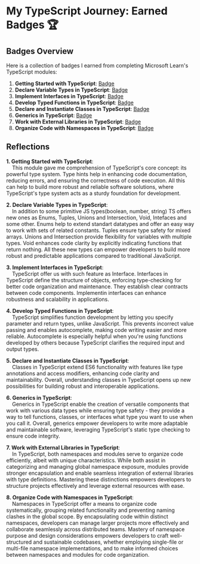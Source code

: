 # My TypeScript Journey: Earned Badges 🏆

## Badges Overview

Here is a collection of badges I earned from completing Microsoft Learn's TypeScript modules:

1. **Getting Started with TypeScript**: [Badge](https://learn.microsoft.com/api/achievements/share/en-us/DzmitryDrevich-3608/AQND8PW7?sharingId=A09CCE194D970A63)
2. **Declare Variable Types in TypeScript**: [Badge](https://learn.microsoft.com/api/achievements/share/en-us/DzmitryDrevich-3608/FZ3JJCSX?sharingId=A09CCE194D970A63)
3. **Implement Interfaces in TypeScript**: [Badge](https://learn.microsoft.com/api/achievements/share/en-us/DzmitryDrevich-3608/FZ3TPU6X?sharingId=A09CCE194D970A63)
4. **Develop Typed Functions in TypeScript**: [Badge](https://learn.microsoft.com/api/achievements/share/en-us/DzmitryDrevich-3608/X2HS6WKY?sharingId=A09CCE194D970A63)
5. **Declare and Instantiate Classes in TypeScript**: [Badge](https://learn.microsoft.com/en-us/users/dzmitrydrevich-3608/achievements/fz39pm4x)
6. **Generics in TypeScript**: [Badge](https://learn.microsoft.com/api/achievements/share/en-us/DzmitryDrevich-3608/HY6LDJP8?sharingId=A09CCE194D970A63)
7. **Work with External Libraries in TypeScript**: [Badge](https://learn.microsoft.com/api/achievements/share/en-us/DzmitryDrevich-3608/UFLSDRR3?sharingId=A09CCE194D970A63)
8. **Organize Code with Namespaces in TypeScript**: [Badge](https://learn.microsoft.com/en-us/users/dzmitrydrevich-3608/achievements/fz39gg5x)

## Reflections

**1. Getting Started with TypeScript**:  
&nbsp;&nbsp;&nbsp;&nbsp;This module gave me comprehension of TypeScript's core concept: its powerful type system. Type hints help in enhancing code documentation, reducing errors, and ensuring the correctness of code execution. All this can help to build more robust and reliable software solutions, where TypeScript's type system acts as a sturdy foundation for development.

**2. Declare Variable Types in TypeScript**:  
&nbsp;&nbsp;&nbsp;&nbsp;In addition to some primitive JS types(boolean, number, string) TS offers new ones as Enums, Tuples, Unions and Intersection, Void, Intefaces and some other. Enums help to extend standart datatypes and offer an easy way to work with sets of related constants. Tuples ensure type safety for mixed arrays. Unions and Intersection provide flexibility for variables with multiple types. Void enhances code clarity by explicitly indicating functions that return nothing. All these new types can empower developers to build more robust and predictable applications compared to traditional JavaScript.

**3. Implement Interfaces in TypeScript**:  
&nbsp;&nbsp;&nbsp;&nbsp;TypeScript offer us with such feature as Interface. Interfaces in TypeScript define the structure of objects, enforcing type-checking for better code organization and maintenance. They establish clear contracts between code components. Implementin interfaces can enhance robustness and scalability in applications.

**4. Develop Typed Functions in TypeScript**:  
&nbsp;&nbsp;&nbsp;&nbsp;TypeScript simplifies function development by letting you specify parameter and return types, unlike JavaScript. This prevents incorrect value passing and enables autocomplete, making code writing easier and more reliable. Autocomplete is especially helpful when you're using functions developed by others because TypeScript clarifies the required input and output types.

**5. Declare and Instantiate Classes in TypeScript**:  
&nbsp;&nbsp;&nbsp;&nbsp;Classes in TypeScript extend ES6 functionality with features like type annotations and access modifiers, enhancing code clarity and maintainability. Overall, understanding classes in TypeScript opens up new possibilities for building robust and interoperable applications.

**6. Generics in TypeScript**:  
&nbsp;&nbsp;&nbsp;&nbsp;Generics in TypeScript enable the creation of versatile components that work with various data types while ensuring type safety - they provide a way to tell functions, classes, or interfaces what type you want to use when you call it. Overall, generics empower developers to write more adaptable and maintainable software, leveraging TypeScript's static type checking to ensure code integrity.

**7. Work with External Libraries in TypeScript**:  
&nbsp;&nbsp;&nbsp;&nbsp;In TypeScript, both namespaces and modules serve to organize code efficiently, albeit with unique characteristics. While both assist in categorizing and managing global namespace exposure, modules provide stronger encapsulation and enable seamless integration of external libraries with type definitions. Mastering these distinctions empowers developers to structure projects effectively and leverage external resources with ease.

**8. Organize Code with Namespaces in TypeScript**:  
&nbsp;&nbsp;&nbsp;&nbsp;Namespaces in TypeScript offer a means to organize code systematically, grouping related functionality and preventing naming clashes in the global scope. By encapsulating code within distinct namespaces, developers can manage larger projects more effectively and collaborate seamlessly across distributed teams. Mastery of namespace purpose and design considerations empowers developers to craft well-structured and sustainable codebases, whether employing single-file or multi-file namespace implementations, and to make informed choices between namespaces and modules for code organization.
